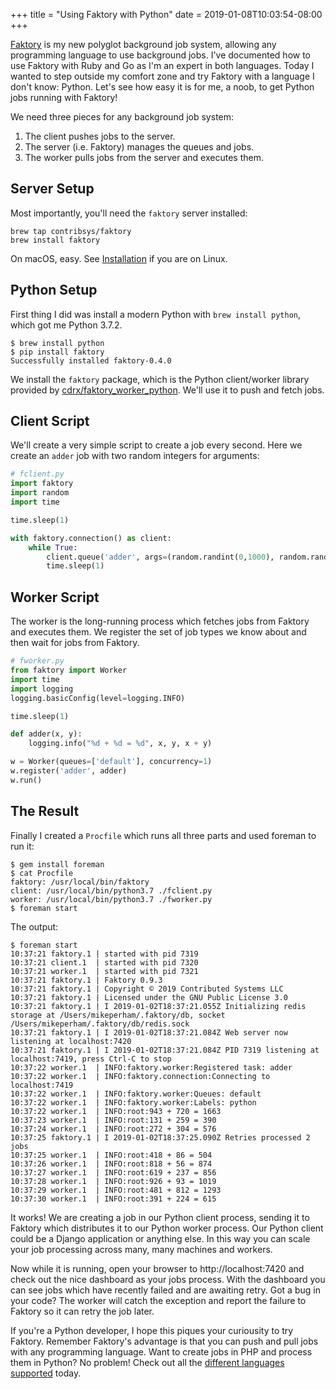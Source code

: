 +++
title = "Using Faktory with Python"
date = 2019-01-08T10:03:54-08:00
+++

[Faktory](https://github.com/contribsys/faktory) is my new polyglot background job system, allowing any programming
language to use background jobs.  I've documented how to
use Faktory with Ruby and Go as I'm an expert in both languages.
Today I wanted to step outside my comfort zone and try Faktory with a
language I don't know: Python.  Let's see how easy it is for me, a noob,
to get Python jobs running with Faktory!

We need three pieces for any background job system:

1. The client pushes jobs to the server.
2. The server (i.e. Faktory) manages the queues and jobs.
3. The worker pulls jobs from the server and executes them.

## Server Setup

Most importantly, you'll need the `faktory` server installed:

    brew tap contribsys/faktory
    brew install faktory

On macOS, easy.
See [Installation](https://github.com/contribsys/faktory/wiki/Installation) if you are on Linux.

## Python Setup

First thing I did was install a modern Python with `brew install
python`, which got me Python 3.7.2.

    $ brew install python
    $ pip install faktory
    Successfully installed faktory-0.4.0

We install the `faktory` package, which is the Python client/worker library
provided by [cdrx/faktory_worker_python](https://github.com/cdrx/faktory_worker_python).
We'll use it to push and fetch jobs.

## Client Script

We'll create a very simple script to create a job every second.  Here we
create an `adder` job with two random integers for arguments:

```python
# fclient.py
import faktory
import random
import time

time.sleep(1)

with faktory.connection() as client:
    while True:
        client.queue('adder', args=(random.randint(0,1000), random.randint(0,1000)))
        time.sleep(1)
```

## Worker Script

The worker is the long-running process which fetches jobs from Faktory and
executes them.  We register the set of job types we know about and then
wait for jobs from Faktory.

```python
# fworker.py
from faktory import Worker
import time
import logging
logging.basicConfig(level=logging.INFO)

time.sleep(1)

def adder(x, y):
    logging.info("%d + %d = %d", x, y, x + y)

w = Worker(queues=['default'], concurrency=1)
w.register('adder', adder)
w.run()
```

## The Result

Finally I created a `Procfile` which runs all three parts and used
foreman to run it:

```
$ gem install foreman
$ cat Procfile
faktory: /usr/local/bin/faktory
client: /usr/local/bin/python3.7 ./fclient.py
worker: /usr/local/bin/python3.7 ./fworker.py
$ foreman start
```

The output:

```
$ foreman start
10:37:21 faktory.1 | started with pid 7319
10:37:21 client.1  | started with pid 7320
10:37:21 worker.1  | started with pid 7321
10:37:21 faktory.1 | Faktory 0.9.3
10:37:21 faktory.1 | Copyright © 2019 Contributed Systems LLC
10:37:21 faktory.1 | Licensed under the GNU Public License 3.0
10:37:21 faktory.1 | I 2019-01-02T18:37:21.055Z Initializing redis storage at /Users/mikeperham/.faktory/db, socket /Users/mikeperham/.faktory/db/redis.sock
10:37:21 faktory.1 | I 2019-01-02T18:37:21.084Z Web server now listening at localhost:7420
10:37:21 faktory.1 | I 2019-01-02T18:37:21.084Z PID 7319 listening at localhost:7419, press Ctrl-C to stop
10:37:22 worker.1  | INFO:faktory.worker:Registered task: adder
10:37:22 worker.1  | INFO:faktory.connection:Connecting to localhost:7419
10:37:22 worker.1  | INFO:faktory.worker:Queues: default
10:37:22 worker.1  | INFO:faktory.worker:Labels: python
10:37:22 worker.1  | INFO:root:943 + 720 = 1663
10:37:23 worker.1  | INFO:root:131 + 259 = 390
10:37:24 worker.1  | INFO:root:272 + 304 = 576
10:37:25 faktory.1 | I 2019-01-02T18:37:25.090Z Retries processed 2 jobs
10:37:25 worker.1  | INFO:root:418 + 86 = 504
10:37:26 worker.1  | INFO:root:818 + 56 = 874
10:37:27 worker.1  | INFO:root:619 + 237 = 856
10:37:28 worker.1  | INFO:root:926 + 93 = 1019
10:37:29 worker.1  | INFO:root:481 + 812 = 1293
10:37:30 worker.1  | INFO:root:391 + 224 = 615
```

It works!
We are creating a job in our Python client process, sending it to Faktory which distributes it to our Python worker process.
Our Python client could be a Django application or anything else.
In this way you can scale your job processing across many, many machines and workers.

Now while it is running, open your browser to http://localhost:7420
and check out the nice dashboard as your jobs process.
With the dashboard you can see jobs which have recently failed and are awaiting retry.
Got a bug in your code?
The worker will catch the exception and report the failure to Faktory so it can retry the job later.

If you're a Python developer, I hope this piques your curiousity to try Faktory.
Remember Faktory's advantage is that you can push and pull jobs with any programming language.
Want to create jobs in PHP and process them in Python?
No problem!
Check out all the [different languages supported](https://github.com/contribsys/faktory/wiki/Related-Projects#language-bindings) today.
